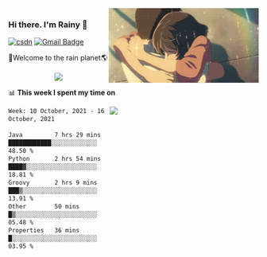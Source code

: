 <img  align='right' height="150" src="https://github.com/LikeRainDay/LikeRainDay/blob/master/pic/img_rain_1.gif?raw=true">



### Hi there. I'm Rainy :lemon:

[![csdn](https://img.shields.io/badge/-csdn-c14438?style=flat-square&logo=c&logoColor=white)](https://blog.csdn.net/qq_15807167)
[![Gmail Badge](https://img.shields.io/badge/-gmail-c14438?style=flat-square&logo=Gmail&logoColor=white&link=mailto:houshuai0816@gmail.com)](mailto:houshuai0816@gmail.com)

🚀Welcome to the rain planet🌎

<center>
<img align='center'  src="https://source.unsplash.com/random/1200x600">
</center>

📊 **This week I spent my time on**

<img align='right'   width="300" src="https://github-readme-stats.vercel.app/api?username=LikeRainDay&show_icons=true&title_color=fff&icon_color=79ff97&text_color=9f9f9f&bg_color=151515">

<!--START_SECTION:waka-->
```text
Week: 10 October, 2021 - 16 October, 2021

Java         7 hrs 29 mins   ████████████░░░░░░░░░░░░░   48.50 % 
Python       2 hrs 54 mins   ████▓░░░░░░░░░░░░░░░░░░░░   18.81 % 
Groovy       2 hrs 9 mins    ███▒░░░░░░░░░░░░░░░░░░░░░   13.91 % 
Other        50 mins         █▒░░░░░░░░░░░░░░░░░░░░░░░   05.48 % 
Properties   36 mins         █░░░░░░░░░░░░░░░░░░░░░░░░   03.95 % 
```
<!--END_SECTION:waka-->
